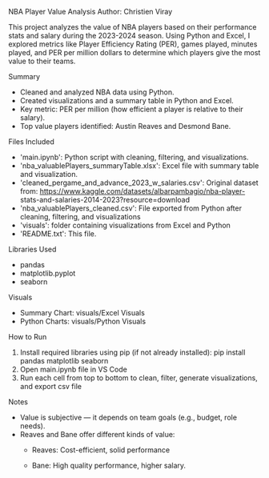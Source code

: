 NBA Player Value Analysis
Author: Christien Viray


This project analyzes the value of NBA players based on their performance stats and salary during the 2023-2024 season. Using Python and Excel, I explored metrics like Player Efficiency Rating (PER), games played, minutes played, and PER per million dollars to determine which players give the most value to their teams.


Summary
- Cleaned and analyzed NBA data using Python.
- Created visualizations and a summary table in Python and Excel.
- Key metric: PER per million (how efficient a player is relative to their salary).
- Top value players identified: Austin Reaves and Desmond Bane.


Files Included
- 'main.ipynb': Python script with cleaning, filtering, and visualizations.
- 'nba_valuablePlayers_summaryTable.xlsx': Excel file with summary table and visualization.
- 'cleaned_pergame_and_advance_2023_w_salaries.csv': Original dataset from: https://www.kaggle.com/datasets/albarpambagio/nba-player-    stats-and-salaries-2014-2023?resource=download
- 'nba_valuablePlayers_cleaned.csv': File exported from Python after cleaning, filtering, and visualizations
- 'visuals': folder containing visualizations from Excel and Python
- 'README.txt': This file.


Libraries Used
- pandas
- matplotlib.pyplot
- seaborn


Visuals
- Summary Chart: visuals/Excel Visuals
- Python Charts: visuals/Python Visuals


How to Run
1. Install required libraries using pip (if not already installed):
	pip install pandas matplotlib seaborn
2. Open main.ipynb file in VS Code
3. Run each cell from top to bottom to clean, filter, generate visualizations, and export csv file


Notes
- Value is subjective — it depends on team goals (e.g., budget, role needs).
- Reaves and Bane offer different kinds of value: 
	- Reaves: Cost-efficient, solid performance 

	- Bane: High quality performance, higher salary.
